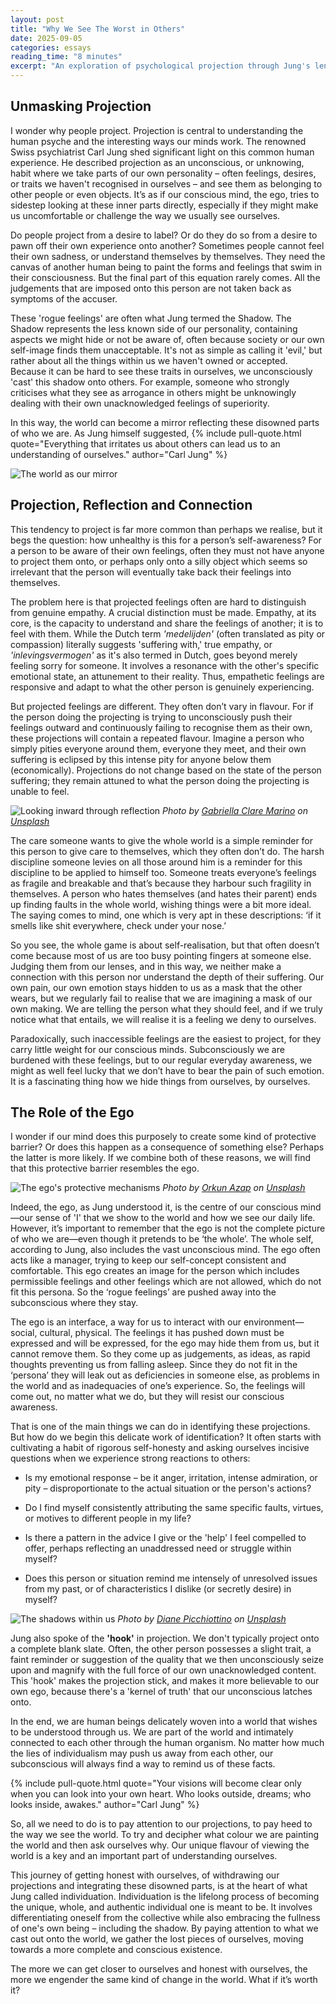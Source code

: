 ```yaml
---
layout: post
title: "Why We See The Worst in Others"
date: 2025-09-05
categories: essays
reading_time: "8 minutes"
excerpt: "An exploration of psychological projection through Jung's lens—examining how we unconsciously cast our own disowned feelings onto others, the difference between projection and genuine empathy, and the path toward reclaiming these shadow aspects of ourselves."
---
```


## Unmasking Projection

I wonder why people project. Projection is central to understanding the
human psyche and the interesting ways our minds work. The renowned Swiss
psychiatrist Carl Jung shed significant light on this common human
experience. He described projection as an unconscious, or unknowing,
habit where we take parts of our own personality – often feelings,
desires, or traits we haven't recognised in ourselves – and see them as
belonging to other people or even objects. It’s as if our conscious
mind, the ego, tries to sidestep looking at these inner parts directly,
especially if they might make us uncomfortable or challenge the way we
usually see ourselves.

Do people project from a desire to label? Or do they do so from a desire
to pawn off their own experience onto another? Sometimes people cannot
feel their own sadness, or understand themselves by themselves. They
need the canvas of another human being to paint the forms and feelings
that swim in their consciousness. But the final part of this equation
rarely comes. All the judgements that are imposed onto this person are
not taken back as symptoms of the accuser.

These 'rogue feelings' are often what Jung termed the Shadow. The Shadow
represents the less known side of our personality, containing aspects we
might hide or not be aware of, often because society or our own
self-image finds them unacceptable. It's not as simple as calling it
'evil,' but rather about all the things within us we haven't owned or
accepted. Because it can be hard to see these traits in ourselves, we
unconsciously 'cast' this shadow onto others. For example, someone who
strongly criticises what they see as arrogance in others might be
unknowingly dealing with their own unacknowledged feelings of
superiority.

In this way, the world can become a mirror reflecting these disowned
parts of who we are. As Jung himself suggested, 
{% include pull-quote.html quote="Everything that irritates us about others can lead us to an understanding of ourselves." author="Carl Jung" %}

![The world as our mirror](https://substackcdn.com/image/fetch/f_auto,q_auto:good,fl_progressive:steep/https%3A%2F%2Fsubstack-post-media.s3.amazonaws.com%2Fpublic%2Fimages%2F28c47825-24d6-4f07-87b6-4fcdeef2353c_1920x946.jpeg)

## Projection, Reflection and Connection

This tendency to project is far more common than perhaps we realise, but
it begs the question: how unhealthy is this for a person’s
self-awareness? For a person to be aware of their own feelings, often
they must not have anyone to project them onto, or perhaps only onto a
silly object which seems so irrelevant that the person will eventually
take back their feelings into themselves.

The problem here is that projected feelings often are hard to
distinguish from genuine empathy. A crucial distinction must be made.
Empathy, at its core, is the capacity to understand and share the
feelings of another; it is to feel with them. While the Dutch term
*'medelijden'* (often translated as pity or compassion) literally
suggests 'suffering with,' true empathy, or *'inlevingsvermogen'* as
it's also termed in Dutch, goes beyond merely feeling sorry for someone.
It involves a resonance with the other's specific emotional state, an
attunement to their reality. Thus, empathetic feelings are responsive
and adapt to what the other person is genuinely experiencing.

But projected feelings are different. They often don’t vary in flavour.
For if the person doing the projecting is trying to unconsciously push
their feelings outward and continuously failing to recognise them as
their own, these projections will contain a repeated flavour. Imagine a
person who simply pities everyone around them, everyone they meet, and
their own suffering is eclipsed by this intense pity for anyone below
them (economically). Projections do not change based on the state of the
person suffering; they remain attuned to what the person doing the
projecting is unable to feel.

![Looking inward through reflection](https://substackcdn.com/image/fetch/f_auto,q_auto:good,fl_progressive:steep/https%3A%2F%2Fsubstack-post-media.s3.amazonaws.com%2Fpublic%2Fimages%2Fd3cdd9b5-477b-46a0-a7e6-8c5e726ef580_1080x667.jpeg)
*Photo by [Gabriella Clare Marino](https://unsplash.com/@gabiontheroad) on [Unsplash](https://unsplash.com/)*

The care someone wants to give the whole world is a simple reminder for
this person to give care to themselves, which they often don’t do. The
harsh discipline someone levies on all those around him is a reminder
for this discipline to be applied to himself too. Someone treats
everyone’s feelings as fragile and breakable and that’s because they
harbour such fragility in themselves. A person who hates themselves (and
hates their parent) ends up finding faults in the whole world, wishing
things were a bit more ideal. The saying comes to mind, one which is
very apt in these descriptions: ‘if it smells like shit everywhere,
check under your nose.’

So you see, the whole game is about self-realisation, but that often
doesn’t come because most of us are too busy pointing fingers at someone
else. Judging them from our lenses, and in this way, we neither make a
connection with this person nor understand the depth of their suffering.
Our own pain, our own emotion stays hidden to us as a mask that the
other wears, but we regularly fail to realise that we are imagining a
mask of our own making. We are telling the person what they should feel,
and if we truly notice what that entails, we will realise it is a
feeling we deny to ourselves.

Paradoxically, such inaccessible feelings are the easiest to project,
for they carry little weight for our conscious minds. Subconsciously we
are burdened with these feelings, but to our regular everyday awareness,
we might as well feel lucky that we don’t have to bear the pain of such
emotion. It is a fascinating thing how we hide things from ourselves, by
ourselves.

## The Role of the Ego

I wonder if our mind does this purposely to create some kind of
protective barrier? Or does this happen as a consequence of something
else? Perhaps the latter is more likely. If we combine both of these
reasons, we will find that this protective barrier resembles the ego.

![The ego's protective mechanisms](https://images.unsplash.com/photo-1610557710113-1a40172807be?crop=entropy&cs=tinysrgb&fit=max&fm=jpg&ixid=M3wzMDAzMzh8MHwxfHNlYXJjaHwxMXx8dGhlJTIwZWdvfGVufDB8fHx8MTc0Njc3MzU0MHww&ixlib=rb-4.1.0&q=80&w=1080)
*Photo by [Orkun Azap](https://unsplash.com/@orkunazap) on [Unsplash](https://unsplash.com/)*

Indeed, the ego, as Jung understood it, is the centre of our conscious
mind—our sense of 'I' that we show to the world and how we see our daily
life. However, it’s important to remember that the ego is not the
complete picture of who we are—even though it pretends to be ‘the
whole’. The whole self, according to Jung, also includes the vast
unconscious mind. The ego often acts like a manager, trying to keep our
self-concept consistent and comfortable. This ego creates an image for
the person which includes permissible feelings and other feelings which
are not allowed, which do not fit this persona. So the ‘rogue feelings’
are pushed away into the subconscious where they stay.

The ego is an interface, a way for us to interact with our
environment—social, cultural, physical. The feelings it has pushed down
must be expressed and will be expressed, for the ego may hide them from
us, but it cannot remove them. So they come up as judgements, as ideas,
as rapid thoughts preventing us from falling asleep. Since they do not
fit in the ‘persona’ they will leak out as deficiencies in someone else,
as problems in the world and as inadequacies of one’s experience. So,
the feelings will come out, no matter what we do, but they will resist
our conscious awareness.

That is one of the main things we can do in identifying these
projections. But how do we begin this delicate work of identification?
It often starts with cultivating a habit of rigorous self-honesty and
asking ourselves incisive questions when we experience strong reactions
to others:

- Is my emotional response – be it anger, irritation, intense
  admiration, or pity – disproportionate to the actual situation or the
  person's actions?

- Do I find myself consistently attributing the same specific faults,
  virtues, or motives to different people in my life?

- Is there a pattern in the advice I give or the 'help' I feel compelled
  to offer, perhaps reflecting an unaddressed need or struggle within
  myself?

- Does this person or situation remind me intensely of unresolved issues
  from my past, or of characteristics I dislike (or secretly desire) in
  myself?

![The shadows within us](https://images.unsplash.com/photo-1631881067255-446016deb8a4?crop=entropy&cs=tinysrgb&fit=max&fm=jpg&ixid=M3wzMDAzMzh8MHwxfHNlYXJjaHw4fHxhbmd1aXNofGVufDB8fHx8MTc0Njc3MzY0OHww&ixlib=rb-4.1.0&q=80&w=1080)
*Photo by [Diane Picchiottino](https://unsplash.com/@diane_soko) on [Unsplash](https://unsplash.com/)*

Jung also spoke of the **'hook'** in projection. We don't typically
project onto a complete blank slate. Often, the other person possesses a
slight trait, a faint reminder or suggestion of the quality that we then
unconsciously seize upon and magnify with the full force of our own
unacknowledged content. This 'hook' makes the projection stick, and
makes it more believable to our own ego, because there's a 'kernel of
truth' that our unconscious latches onto.

In the end, we are human beings delicately woven into a world that
wishes to be understood through us. We are part of the world and
intimately connected to each other through the human organism. No matter
how much the lies of individualism may push us away from each other, our
subconscious will always find a way to remind us of these facts.

{% include pull-quote.html quote="Your visions will become clear only when you can look into your own heart. Who looks outside, dreams; who looks inside, awakes." author="Carl Jung" %}

So, all we need to do is to pay attention to our projections, to pay
heed to the way we see the world. To try and decipher what colour we are
painting the world and then ask ourselves why. Our unique flavour of
viewing the world is a key and an important part of understanding
ourselves.

This journey of getting honest with ourselves, of withdrawing our
projections and integrating these disowned parts, is at the heart of
what Jung called individuation. Individuation is the lifelong process of
becoming the unique, whole, and authentic individual one is meant to be.
It involves differentiating oneself from the collective while also
embracing the fullness of one's own being – including the shadow. By
paying attention to what we cast out onto the world, we gather the lost
pieces of ourselves, moving towards a more complete and conscious
existence.  

The more we can get closer to ourselves and honest with ourselves, the
more we engender the same kind of change in the world. What if it’s
worth it?

